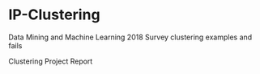 # IP-Clustering
Data Mining and Machine Learning 2018 Survey clustering examples and fails


Clustering Project Report
